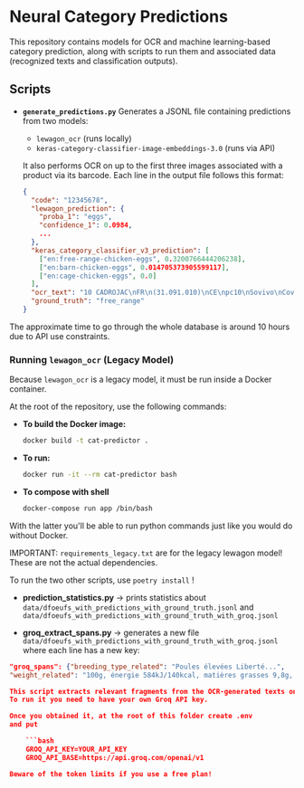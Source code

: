 # Neural Category Predictions

This repository contains models for OCR and machine learning-based category prediction, along with scripts to run them and associated data (recognized texts and classification outputs).

## Scripts

- **`generate_predictions.py`**
  Generates a JSONL file containing predictions from two models:
  - `lewagon_ocr` (runs locally)
  - `keras-category-classifier-image-embeddings-3.0` (runs via API)

  It also performs OCR on up to the first three images associated with a product via its barcode.
  Each line in the output file follows this format:

  ```json
  {
    "code": "12345678",
    "lewagon_prediction": {
      "proba_1": "eggs",
      "confidence_1": 0.0984,
      ...
    },
    "keras_category_classifier_v3_prediction": [
      ["en:free-range-chicken-eggs", 0.3200766444206238],
      ["en:barn-chicken-eggs", 0.014705373905599117],
      ["en:cage-chicken-eggs", 0.0]
    ],
    "ocr_text": "10 CADROJAC\nFR\n(31.091.010)\nCE\npc10\nSovivo\nCovivo 31....",
    "ground_truth": "free_range"
  }

The approximate time to go through the whole database is around 10 hours due to API use constraints.

### Running `lewagon_ocr` (Legacy Model)

Because `lewagon_ocr` is a legacy model, it must be run inside a Docker container.

At the root of the repository, use the following commands:

- **To build the Docker image:**
  ```bash
  docker build -t cat-predictor .
- **To run:**
    ```bash
    docker run -it --rm cat-predictor bash

- **To compose with shell**
    ```bash
    docker-compose run app /bin/bash

With the latter you'll be able to run python commands just like you would do without Docker.

IMPORTANT: `requirements_legacy.txt` are for the legacy lewagon model! These are not the actual dependencies.

To run the two other scripts, use `poetry install` !

- **prediction_statistics.py** -> prints statistics about `data/dfoeufs_with_predictions_with_ground_truth.jsonl` and `data/dfoeufs_with_predictions_with_ground_truth_with_groq.jsonl`

- **groq_extract_spans.py** -> generates a new file `data/dfoeufs_with_predictions_with_ground_truth_with_groq.jsonl` where each line has a new key:

```json
"groq_spans": {"breeding_type_related": "Poules élevées Liberté...",
"weight_related": "100g, énergie 584kJ/140kcal, matières grasses 9,8g, glucides 0, protéines 12,7g, sel0,3g"}

This script extracts relevant fragments from the OCR-generated texts on the packaging with the help of an LLM.
To run it you need to have your own Groq API key.

Once you obtained it, at the root of this folder create .env
and put

    ```bash
    GROQ_API_KEY=YOUR_API_KEY
    GROQ_API_BASE=https://api.groq.com/openai/v1

Beware of the token limits if you use a free plan!
